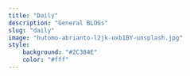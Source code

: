 ```yaml
---
title: "Daily"
description: "General BLOGs"
slug: "daily"
image: "hutomo-abrianto-l2jk-uxb1BY-unsplash.jpg"
style:
    background: "#2C384E"
    color: "#fff"
---
```

